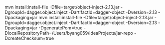 mvn install:install-file -Dfile=target/object-inject-2.13.jar -DgroupId=dagger.object.inject -DartifactId=dagger-object -Dversion=2.13 -Dpackaging=jar
mvn install:install-file -Dfile=target/object-inject-2.13.jar -DgroupId=dagger.object.inject -DartifactId=dagger-object -Dversion=2.13 -Dpackaging=jar -DgeneratePom=true -DlocalRepositoryPath=/Users/byang059/IdeaProjects/jar-repo -DcreateChecksum=true